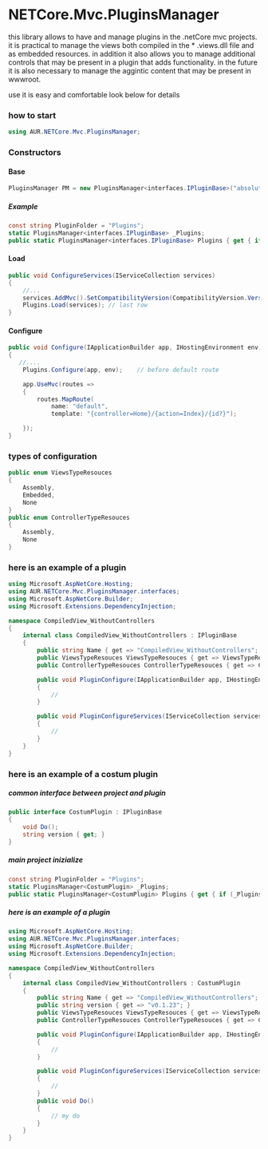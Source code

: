 # NETCore.Mvc.PluginsManager

this library allows to have and manage plugins in the .netCore mvc projects. it is practical to manage the views both compiled in the * .views.dll file and as embedded resources. in addition it also allows you to manage additional controls that may be present in a plugin that adds functionality. in the future it is also necessary to manage the aggintic content that may be present in wwwroot.

use it is easy and comfortable look below for details

### how to start

```c#
using AUR.NETCore.Mvc.PluginsManager;
```

### Constructors

#### Base
```c#
PluginsManager PM = new PluginsManager<interfaces.IPluginBase>("absolutePath of plugin");
```

##### Example
```c#
const string PluginFolder = "Plugins";
static PluginsManager<interfaces.IPluginBase> _Plugins;
public static PluginsManager<interfaces.IPluginBase> Plugins { get { if (_Plugins == null) _Plugins = new PluginsManager<interfaces.IPluginBase>(Path.Combine(AppContext.BaseDirectory, PluginFolder)); return _Plugins; } }
```

#### Load
```c#
public void ConfigureServices(IServiceCollection services)
{
    //...
    services.AddMvc().SetCompatibilityVersion(CompatibilityVersion.Version_2_1);
    Plugins.Load(services); // last row
}
```

#### Configure
```c#
public void Configure(IApplicationBuilder app, IHostingEnvironment env)
{
   //....
    Plugins.Configure(app, env);    // before default route

    app.UseMvc(routes =>
    {
        routes.MapRoute(
            name: "default",
            template: "{controller=Home}/{action=Index}/{id?}");

    });
}
```
### types of configuration

```c#
public enum ViewsTypeResouces
{
    Assembly,
    Embedded,
    None
}
public enum ControllerTypeResouces
{
    Assembly,
    None
}
```

### here is an example of a plugin

```c#
using Microsoft.AspNetCore.Hosting;
using AUR.NETCore.Mvc.PluginsManager.interfaces;
using Microsoft.AspNetCore.Builder;
using Microsoft.Extensions.DependencyInjection;

namespace CompiledView_WithoutControllers
{
    internal class CompiledView_WithoutControllers : IPluginBase
    {
        public string Name { get => "CompiledView_WithoutControllers"; }
        public ViewsTypeResouces ViewsTypeResouces { get => ViewsTypeResouces.Assembly; }
        public ControllerTypeResouces ControllerTypeResouces { get => ControllerTypeResouces.None; }

        public void PluginConfigure(IApplicationBuilder app, IHostingEnvironment env)
        {
            //
        }

        public void PluginConfigureServices(IServiceCollection services)
        {
            //
        }
    }
}
```

### here is an example of a costum plugin


##### common interface between project and plugin 

```c#
public interface CostumPlugin : IPluginBase
{
    void Do();
    string version { get; }
}
```

##### main project inizialize 

```c#
const string PluginFolder = "Plugins";
static PluginsManager<CostumPlugin> _Plugins;
public static PluginsManager<CostumPlugin> Plugins { get { if (_Plugins == null) _Plugins = new PluginsManager<CostumPlugin>(Path.Combine(AppContext.BaseDirectory, PluginFolder)); return _Plugins; } }
```
##### here is an example of a plugin


```c#
using Microsoft.AspNetCore.Hosting;
using AUR.NETCore.Mvc.PluginsManager.interfaces;
using Microsoft.AspNetCore.Builder;
using Microsoft.Extensions.DependencyInjection;

namespace CompiledView_WithoutControllers
{
    internal class CompiledView_WithoutControllers : CostumPlugin
    {
        public string Name { get => "CompiledView_WithoutControllers"; }
        public string version { get => "v0.1.23"; }
        public ViewsTypeResouces ViewsTypeResouces { get => ViewsTypeResouces.Assembly; }
        public ControllerTypeResouces ControllerTypeResouces { get => ControllerTypeResouces.None; }

        public void PluginConfigure(IApplicationBuilder app, IHostingEnvironment env)
        {
            //
        }

        public void PluginConfigureServices(IServiceCollection services)
        {
            //
        }
        public void Do()
        {
            // my do
        }
    }
}
```
